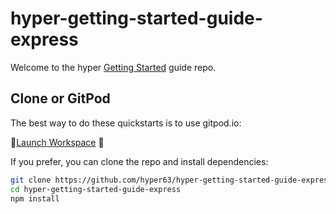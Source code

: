 # hyper-getting-started-guide-express

Welcome to the hyper [Getting Started](https://docs.hyper.io/getting-started) guide repo.  

## Clone or GitPod

The best way to do these quickstarts is to use gitpod.io:

🚀[Launch Workspace](https://gitpod.io/#https://github.com/hyper63/hyper-getting-started-guide-express) 🚀

If you prefer, you can clone the repo and install dependencies:

```bash
git clone https://github.com/hyper63/hyper-getting-started-guide-express.git
cd hyper-getting-started-guide-express
npm install
```
